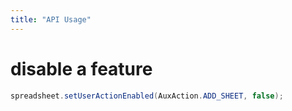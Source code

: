 ```yaml
---
title: "API Usage"
---
```


# disable a feature

```java
spreadsheet.setUserActionEnabled(AuxAction.ADD_SHEET, false);
```
